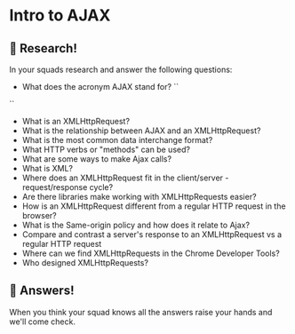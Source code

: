# Intro to AJAX

## 🔬 Research!

In your squads research and answer the following questions:

- What does the acronym AJAX stand for?
``

``

- What is an XMLHttpRequest?
- What is the relationship between AJAX and an XMLHttpRequest?
- What is the most common data interchange format? 
- What HTTP verbs or "methods" can be used?
- What are some ways to make Ajax calls?
- What is XML?
- Where does an XMLHttpRequest fit in the client/server - request/response cycle?
- Are there libraries make working with XMLHttpRequests easier? 
- How is an XMLHttpRequest different from a regular HTTP request in the browser?
- What is the Same-origin policy and how does it relate to Ajax?
- Compare and contrast a server's response to an XMLHttpRequest vs a regular HTTP request
- Where can we find XMLHttpRequests in the Chrome Developer Tools?
- Who designed XMLHttpRequests?

## 🙋 Answers!

When you think your squad knows all the answers raise your hands and we'll come check.

